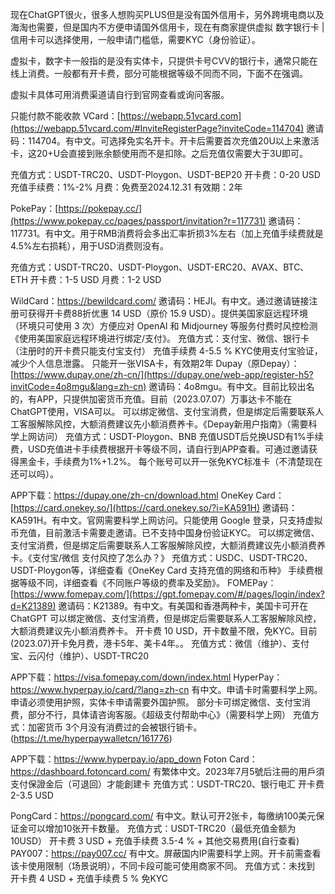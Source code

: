 现在ChatGPT很火，很多人想购买PLUS但是没有国外信用卡，另外跨境电商以及海淘也需要，但是国内不方便申请国外信用卡，现在有商家提供虚拟 数字银行卡 | 信用卡可以选择使用，一般申请门槛低，需要KYC（身份验证）。

 

虚拟卡，数字卡一般指的是没有实体卡，只提供卡号CVV的银行卡，通常只能在线上消费。一般都有开卡费，部分可能根据等级不同而不同，下面不在强调。

虚拟卡具体可用消费渠道请自行到官网查看或询问客服。

只能付款不能收款
VCard：[https://webapp.51vcard.com](https://webapp.51vcard.com/#InviteRegisterPage?inviteCode=114704) 邀请码：114704。有中文。可选择免实名开卡。开卡后需要首次充值20U以上来激活卡，这20+U会直接到账余额使用而不是扣除。之后充值仅需要大于3U即可。

充值方式：USDT-TRC20、USDT-Ploygon、USDT-BEP20
开卡费：0-20 USD
充值手续费：1%-2%
月费：免费至2024.12.31
有效期：2年

PokePay：[https://pokepay.cc/](https://www.pokepay.cc/pages/passport/invitation?r=117731) 邀请码：117731。有中文。用于RMB消费将会多出汇率折损3%左右（加上充值手续费就是4.5%左右损耗），用于USD消费则没有。



充值方式：USDT-TRC20、USDT-Ploygon、USDT-ERC20、AVAX、BTC、ETH
开卡费：1-5 USD
月费：1-2 USD

WildCard：https://bewildcard.com/ 邀请码：HEJI。有中文。通过邀请链接注册可获得开卡费88折优惠 14 USD（原价 15.9 USD）。提供美国家庭远程环境（环境只可使用 3 次）方便应对 OpenAI 和 Midjourney 等服务付费时风控检测《使用美国家庭远程环境进行绑定/支付》。
充值方式：支付宝、微信、银行卡（注册时的开卡费只能支付宝支付）
充值手续费 4-5.5 %
KYC使用支付宝验证，减少个人信息泄露。
只能开一张VISA卡，有效期2年
Dupay（原Depay）：[https://www.dupay.one/zh-cn/](https://dupay.one/web-app/register-h5?invitCode=4o8mgu&lang=zh-cn) 邀请码：4o8mgu。有中文。目前比较出名的，有APP，只提供加密货币充值。目前（2023.07.07）万事达卡不能在ChatGPT使用，VISA可以。
可以绑定微信、支付宝消费，但是绑定后需要联系人工客服解除风控，大额消费建议先小额消费养卡。《Depay新用户指南》（需要科学上网访问）
充值方式：USDT-Ploygon、BNB
充值USDT后兑换USD有1%手续费，USD充值进卡手续费根据开卡等级不同，请自行到APP查看。可通过邀请获得黑金卡，手续费为1%+1.2%。
每个账号可以开一张免KYC标准卡（不清楚现在还可以吗）。

APP下载：https://dupay.one/zh-cn/download.html
OneKey Card：[https://card.onekey.so/](https://card.onekey.so/?i=KA591H) 邀请码：KA591H。有中文。官网需要科学上网访问。只能使用 Google 登录，只支持虚拟币充值，目前激活卡需要走邀请。已不支持中国身份验证KYC。
可以绑定微信、支付宝消费，但是绑定后需要联系人工客服解除风控，大额消费建议先小额消费养卡。《支付宝/微信 支付风控了怎么办？》
充值方式：USDC、USDT-TRC20、USDT-Ploygon等，详细查看《OneKey Card 支持充值的网络和币种》
手续费根据等级不同，详细查看《不同账户等级的费率及奖励》。
FOMEPay：[https://www.fomepay.com/](https://gpt.fomepay.com/#/pages/login/index?d=K21389) 邀请码：K21389。有中文。有美国和香港两种卡，美国卡可开在ChatGPT
可以绑定微信、支付宝消费，但是绑定后需要联系人工客服解除风控，大额消费建议先小额消费养卡。
开卡费 10 USD，开卡数量不限，免KYC。目前(2023.07)开卡免月费，港卡5年、美卡4年。。
充值方式：微信（维护）、支付宝、云闪付（维护）、USDT-TRC20

APP下载：https://visa.fomepay.com/down/index.html
HyperPay：https://www.hyperpay.io/card/?lang=zh-cn 有中文。申请卡时需要科学上网。申请必须使用护照，实体卡申请需要外国护照。
部分卡可绑定微信、支付宝消费，部分不行，具体请咨询客服。《超级支付帮助中心》（需要科学上网）
充值方式：加密货币
3个月没有消费过的会被银行销卡。(https://t.me/hyperpaywalletcn/161776)

APP下载：https://www.hyperpay.io/app_down
Foton Card：https://dashboard.fotoncard.com/ 有繁体中文。2023年7月5號后注冊的用戶須支付保證金后（可退回）才能創建卡
充值方式：USDT-TRC20、银行电汇
开卡费 2-3.5 USD

PongCard：https://pongcard.com/ 有中文。默认可开2张卡，每缴纳100美元保证金可以增加10张开卡数量。
充值方式：USDT-TRC20（最低充值金额为10USD）
开卡费 3 USD + 充值手续费 3.5-4 % + 其他交易费用(自行查看)
PAY007：https://pay007.cc/ 有中文。屏蔽国内IP需要科学上网。开卡前需查看该卡使用限制（场景说明），不同卡段可能可使用商家不同。
充值方式：未找到
开卡费 4 USD + 充值手续费 5 %
免KYC

